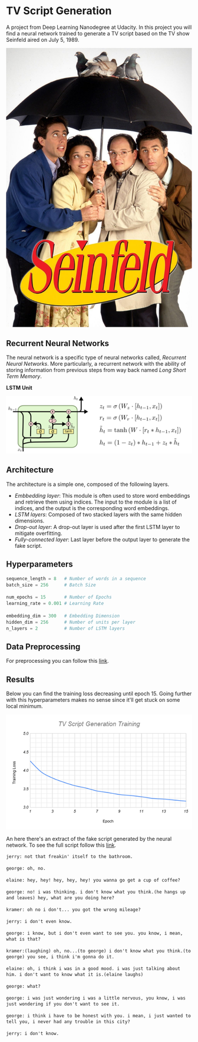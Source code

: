 # TV Script Generation

A project from Deep Learning Nanodegree at Udacity.
In this project you will find a neural network trained to generate a TV
script based on the TV show Seinfeld aired on July 5, 1989.

<img src="/images/seinfeld.jpg" width="580" alt="Seinfeld" />

## Recurrent Neural Networks

The neural network is a specific type of neural networks called, _Recurrent Neural Networks_.
More particularly, a recurrent network with the ability of storing information from previous
steps from way back named _Long Short Term Memory_. 

**LSTM Unit**

<img src="/images/lstm_unit.png" width="913" alt="LSTM Unit" />


## Architecture

The architecture is a simple one, composed of the following layers.

- _Embbedding layer_: This module is often used to store word embeddings and retrieve them using indices.
The input to the module is a list of indices, and the output is the corresponding word embeddings.
- _LSTM layers_: Composed of two stacked layers with the same hidden dimensions.
- _Drop-out layer_: A drop-out layer is used after the first LSTM layer to mitigate overfitting.
- _Fully-connected layer_: Last layer before the output layer to generate the fake script.

## Hyperparameters

```python
sequence_length = 8   # Number of words in a sequence
batch_size = 256      # Batch Size

num_epochs = 15       # Number of Epochs
learning_rate = 0.001 # Learning Rate

embedding_dim = 300   # Embedding Dimension
hidden_dim = 256      # Number of units per layer
n_layers = 2          # Number of LSTM layers
```

## Data Preprocessing

For preprocessing you can follow this [link][Preprocessing].

## Results

Below you can find the training loss decreasing until epoch 15.
Going further with this hyperparameters makes no sense since it'll get stuck
on some local minimum.

![Training]

An here there's an extract of the fake script generated by the neural network.
To see the full script follow this [link][Generated Script].

```text
jerry: not that freakin' itself to the bathroom.

george: oh, no.

elaine: hey, hey! hey, hey, hey! you wanna go get a cup of coffee?

george: no! i was thinking. i don't know what you think.(he hangs up and leaves) hey, what are you doing here?

kramer: oh no i don't... you got the wrong mileage?

jerry: i don't even know.

george: i know, but i don't even want to see you. you know, i mean, what is that?

kramer:(laughing) oh, no...(to george) i don't know what you think.(to george) you see, i think i'm gonna do it.

elaine: oh, i think i was in a good mood. i was just talking about him. i don't want to know what it is.(elaine laughs)

george: what?

george: i was just wondering i was a little nervous, you know, i was just wondering if you don't want to see it.

george: i think i have to be honest with you. i mean, i just wanted to tell you, i never had any trouble in this city?

jerry: i don't know.
```

[Training]: ./images/training.png
[Generated Script]: ./fake_script/generated_script_1.txt
[Preprocessing]: https://github.com/alvgaona/tv-script-generation/blob/master/network/tv_script_generation.ipynb